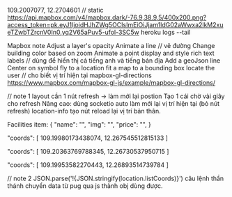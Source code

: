 
109.2007077, 12.2704601
// static
https://api.mapbox.com/v4/mapbox.dark/-76.9,38.9,5/400x200.png?access_token=pk.eyJ1IjoidHJhZWg5OCIsImEiOiJjam1ldG02aWwxa2lkM2xueTZwbTZrcnV0In0.yq2V65aPuv5-ufol-3SC5w
heroku logs --tail


Mapbox note
    Adjust a layer's opacity
    Animate a line // vẽ đường
    Change building color based on zoom
    Animate a point
    display and style rich text labels // dùng để hiển thị cả tiếng anh và tiếng bản địa
    Add a geoJson line
    Center on symbol
    fly to a location
    fit a map to a bounding box
    locate the user  // cho biết vị trí hiện tại
    mapbox-gl-directions https://www.mapbox.com/mapbox-gl-js/example/mapbox-gl-directions/

// note 1
layout cần 1 nút refresh -> làm mới lại postion
    Tạo 1 cái chờ vài giây cho refresh
    Nâng cao: dùng socketio auto làm mới lại vị trí hiện tại (bỏ nút refresh)
location-info tạo nút reload lại vị trí bản thân.

Facilities
    item: {
        "name": "",
        "img": "",
        "price": "",
    }

"coords": [
        109.19980173438074,
        12.267545512815133
    ]

"coords": [
        109.20363769788345,
        12.26730537950715
    ]

"coords": [
        109.19953582270443,
        12.26893514739784
    ]


// note 2
JSON.parse('!{JSON.stringify(location.listCoords)}')
câu lệnh thần thánh chuyển data từ pug qua js thành obj dùng được.